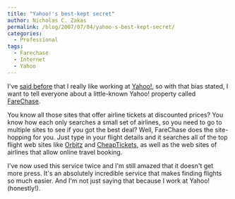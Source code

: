 ```yaml
---
title: "Yahoo!'s best-kept secret"
author: Nicholas C. Zakas
permalink: /blog/2007/07/04/yahoo-s-best-kept-secret/
categories:
  - Professional
tags:
  - Farechase
  - Internet
  - Yahoo
---
```

I've <a title="I love my job" rel="internal" href="{{site.url}}/archive/2006/10/384">said before</a> that I really like working at <a title="Yahoo!" rel="external" href="http://www.yahoo.com/">Yahoo!</a>, so with that bias stated, I want to tell everyone about a little-known Yahoo! property called <a title="FareChase" rel="external" href="http://farechase.yahoo.com">FareChase</a>.

You know all those sites that offer airline tickets at discounted prices? You know how each only searches a small set of airlines, so you need to go to multiple sites to see if you got the best deal? Well, FareChase does the site-hopping for you. Just type in your flight details and it searches all of the top flight web sites like <a title="Orbitz" rel="external" href="http://www.orbitz.com">Orbitz</a> and <a title="CheapTickets" rel="external" href="http://www.cheaptickets.com">CheapTickets</a>, as well as the web sites of airlines that allow online travel booking.

I've now used this service twice and I'm still amazed that it doesn't get more press. It's an absolutely incredible service that makes finding flights so much easier. And I'm not just saying that because I work at Yahoo!(honestly!).
